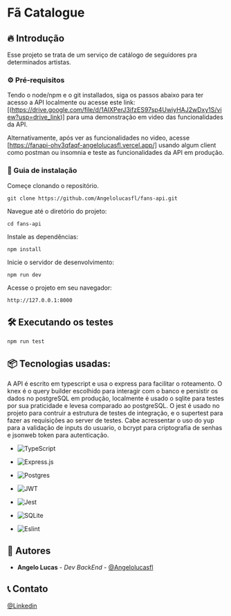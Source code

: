 # Fã Catalogue

## 🔥 Introdução

Esse projeto se trata de um serviço de catálogo de seguidores pra determinados artistas.

### ⚙️ Pré-requisitos

Tendo o node/npm e o git installados, siga os passos abaixo para ter acesso a API localmente ou acesse este link: [(https://drive.google.com/file/d/1AIXPerJ3ifzES97sp4UwiyHAJ2wDxy1S/view?usp=drive_link)] para uma demonstração em video das funcionalidades da API. 

Alternativamente, após ver as funcionalidades no video, acesse [https://fanapi-ohv3qfaqf-angelolucasfl.vercel.app/] usando algum client como postman ou insomnia e teste as funcionalidades da API em produção.



### 🔨 Guia de instalação

Começe clonando o repositório.

```
git clone https://github.com/Angelolucasfl/fans-api.git
```


Navegue até o diretório do projeto:

```
cd fans-api
```


Instale as dependências:

```
npm install
```


Inicie o servidor de desenvolvimento:

```
npm run dev
```


Acesse o projeto em seu navegador:

```
http://127.0.0.1:8000
```

## 🛠️ Executando os testes


```
npm run test
```

## 📦 Tecnologias usadas:

A API é escrito em typescript e usa o express para facilitar o roteamento. O knex é o query builder escolhido para interagir com o banco e persistir os dados no postgreSQL em produção, localmente é usado o sqlite para testes por sua praticidade e levesa comparado ao postgreSQL. O jest é usado no projeto para contruir a estrutura de testes de integração, e o supertest para fazer as requisições ao server de testes. Cabe acressentar o uso do yup para a validação de inputs do usuario, o bcrypt para criptografia de senhas e jsonweb token para autenticação.

* ![TypeScript](https://img.shields.io/badge/typescript-%23007ACC.svg?style=for-the-badge&logo=typescript&logoColor=white)

* ![Express.js](https://img.shields.io/badge/express.js-%23404d59.svg?style=for-the-badge&logo=express&logoColor=%2361DAFB)

* ![Postgres](https://img.shields.io/badge/postgres-%23316192.svg?style=for-the-badge&logo=postgresql&logoColor=white)

* ![JWT](https://img.shields.io/badge/JWT-black?style=for-the-badge&logo=JSON%20web%20tokens)

* ![Jest](https://img.shields.io/badge/-jest-%23C21325?style=for-the-badge&logo=jest&logoColor=white)

* ![SQLite](https://img.shields.io/badge/sqlite-%2307405e.svg?style=for-the-badge&logo=sqlite&logoColor=white)

* ![Eslint](https://img.shields.io/badge/ESLint-4B3263?style=for-the-badge&logo=eslint&logoColor=white)

## 👷 Autores

* **Angelo Lucas** - *Dev BackEnd* - [@Angelolucasfl](https://github.com/Angelolucasfl)


## 📞  Contato

[@Linkedin](https://www.linkedin.com/in/angelo-lucas-7129b7268/)